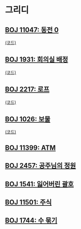 # 그리디

## [BOJ 11047: 동전 0](https://www.acmicpc.net/problem/11047)
[(코드)](https://github.com/DJ-archive/Algorithm-DataStructure/blob/main/0minyoung0/algorithm/17_그리디/Boj11047.java)

## [BOJ 1931: 회의실 배정](https://www.acmicpc.net/problem/1931)
[(코드)](https://github.com/DJ-archive/Algorithm-DataStructure/blob/main/0minyoung0/algorithm/17_그리디/Boj1931.java)

## [BOJ 2217: 로프](https://www.acmicpc.net/problem/2217)
[(코드)](https://github.com/DJ-archive/Algorithm-DataStructure/blob/main/0minyoung0/algorithm/17_그리디/Boj2217.java)

## [BOJ 1026: 보물](https://www.acmicpc.net/problem/1026)
[(코드)](https://github.com/DJ-archive/Algorithm-DataStructure/blob/main/0minyoung0/algorithm/17_그리디/Boj1026.java)

## [BOJ 11399: ATM](https://www.acmicpc.net/problem/11399)

## [BOJ 2457: 공주님의 정원](https://www.acmicpc.net/problem/2457)

## [BOJ 1541: 잃어버린 괄호](https://www.acmicpc.net/problem/1541)

## [BOJ 11501: 주식](https://www.acmicpc.net/problem/11501)

## [BOJ 1744: 수 묶기](https://www.acmicpc.net/problem/1744)

